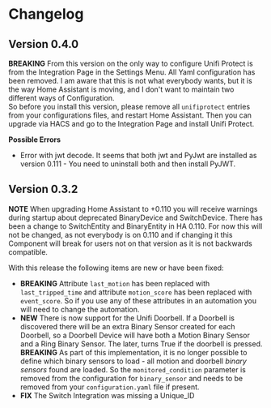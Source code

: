 # Changelog

## Version 0.4.0

**BREAKING** From this version on the only way to configure Unifi Protect is from the Integration Page in the Settings Menu. All Yaml configuration has been removed. I am aware that this is not what everybody wants, but it is the way Home Assistant is moving, and I don't want to maintain two different ways of Configuration.<br>
So before you install this version, please remove all `unifiprotect` entries from your configurations files, and restart Home Assistant. Then you can upgrade via HACS and go to the Integration Page and install Unifi Protect.

**Possible Errors**<br>
* Error with jwt decode. It seems that both jwt and PyJwt are installed as version 0.111 - You need to uninstall both and then install PyJWT.

## Version 0.3.2

**NOTE** When upgrading Home Assistant to +0.110 you will receive warnings during startup about deprecated BinaryDevice and SwitchDevice. There has been a change to SwitchEntity and BinaryEntity in HA 0.110. For now this will not be changed, as not everybody is on 0.110 and if changing it this Component will break for users not on that version as it is not backwards compatible.

With this release the following items are new or have been fixed:

* **BREAKING** Attribute `last_motion` has been replaced with `last_tripped_time` and attribute `motion_score` has been replaced with `event_score`. So if you use any of these attributes in an automation you will need to change the automation.
* **NEW** There is now support for the Unifi Doorbell. If a Doorbell is discovered there will be an extra Binary Sensor created for each Doorbell, so a Doorbell Device will have both a Motion Binary Sensor and a Ring Binary Sensor. The later, turns True if the doorbell is pressed.<br>
**BREAKING** As part of this implementation, it is no longer possible to define which binary sensors to load - all motion and doorbell *binary sensors* found are loaded. So the `monitored_condition` parameter is removed from the configuration for `binary_sensor` and needs to be removed from your `configuration.yaml` file if present.
* **FIX** The Switch Integration was missing a Unique_ID
